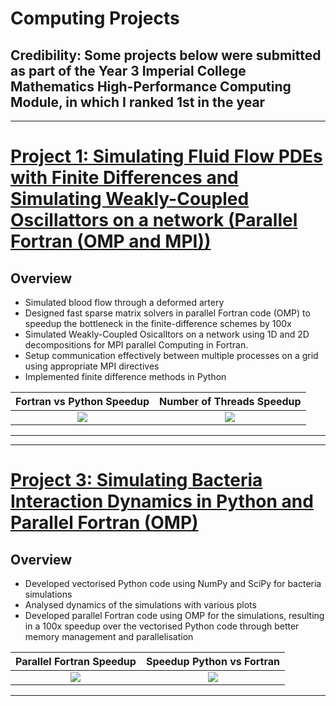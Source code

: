 # Computing Projects

## Credibility: Some projects below were submitted as part of the Year 3 Imperial College Mathematics High-Performance Computing Module, in which I ranked 1st in the year


---
# [Project 1: Simulating Fluid Flow PDEs with Finite Differences and Simulating Weakly-Coupled Oscillattors on a network (Parallel Fortran (OMP and MPI))](https://github.com/leonwu4951/Computing/blob/master/Fluid-Oscillators/)

## Overview
- Simulated blood flow through a deformed artery
- Designed fast sparse matrix solvers in parallel Fortran code (OMP) to speedup the bottleneck in the finite-difference schemes by 100x
- Simulated Weakly-Coupled Osicalltors on a network using 1D and 2D decompositions for MPI parallel Computing in Fortran.
- Setup communication effectively between multiple processes on a grid using appropriate MPI directives
- Implemented finite difference methods in Python

 

Fortran vs Python Speedup  |  Number of Threads Speedup
:-------------------------:|:-------------------------:
![](https://github.com/leonwu4951/Computing/blob/master/Fluid-Oscillators/speedup.png)  |  ![](https://github.com/leonwu4951/Computing/blob/master/Fluid-Oscillators/threads.png)
---



---
# [Project 3: Simulating Bacteria Interaction Dynamics in Python and Parallel Fortran (OMP)](https://github.com/leonwu4951/Computing/blob/master/Bacteria/)

## Overview
- Developed vectorised Python code using NumPy and SciPy for bacteria simulations
- Analysed dynamics of the simulations with various plots
- Developed parallel Fortran code using OMP for the simulations, resulting in a 100x speedup over the vectorised Python code through better memory management and parallelisation

Parallel Fortran Speedup  |  Speedup Python vs Fortran 
:-------------------------:|:-------------------------:
![](https://github.com/leonwu4951/Computing/blob/master/Bacteria/speedup.png)  |  ![](https://github.com/leonwu4951/Computing/blob/master/Bacteria/speedup2.png)
---




